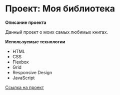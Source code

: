 # Проект: Моя библиотека

**Описание проекта**

Данный проект о моих самых любимых книгах.

**Используемые технологии**

- HTML
- CSS
- Flexbox
- Grid
- Responsive Design
- JavaScript

[Ссылка на проект](https://melodious-fairy-05178f.netlify.app/)
